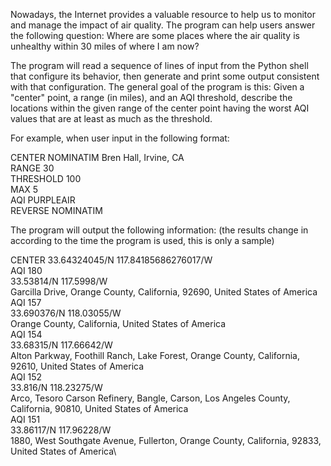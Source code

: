 Nowadays, the Internet provides a valuable resource to help us to monitor and manage the impact of air quality. The program can help users answer the following question: 
Where are some places where the air quality is unhealthy within 30 miles of where I am now?

The program will read a sequence of lines of input from the Python shell that configure its behavior, then generate and print some output consistent with that configuration. 
The general goal of the program is this: Given a "center" point, a range (in miles), and an AQI threshold, describe the locations within the given range of the center point 
having the  worst AQI values that are at least as much as the threshold. 

For example, when user input in the following format:

CENTER NOMINATIM Bren Hall, Irvine, CA\
RANGE 30\
THRESHOLD 100\
MAX 5\
AQI PURPLEAIR\
REVERSE NOMINATIM

The program will output the following information: (the results change in according to the time the program is used, this is only a sample)

CENTER 33.64324045/N 117.84185686276017/W\
AQI 180\
33.53814/N 117.5998/W\
Garcilla Drive, Orange County, California, 92690, United States of America\
AQI 157\
33.690376/N 118.03055/W\
Orange County, California, United States of America\
AQI 154\
33.68315/N 117.66642/W\
Alton Parkway, Foothill Ranch, Lake Forest, Orange County, California, 92610, United States of America\
AQI 152\
33.816/N 118.23275/W\
Arco, Tesoro Carson Refinery, Bangle, Carson, Los Angeles County, California, 90810, United States of America\
AQI 151\
33.86117/N 117.96228/W\
1880, West Southgate Avenue, Fullerton, Orange County, California, 92833, United States of America\




